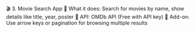 🎬 3. Movie Search App
🔸 What it does: Search for movies by name, show details like title, year, poster
🔸 API: OMDb API (Free with API key)
🔸 Add-on: Use arrow keys or pagination for browsing multiple results